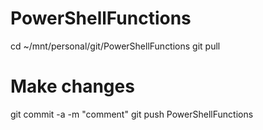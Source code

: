 # PowerShellFunctions

  cd ~/mnt/personal/git/PowerShellFunctions
  git pull
  # Make changes
  git commit -a -m "comment"
  git push PowerShellFunctions
